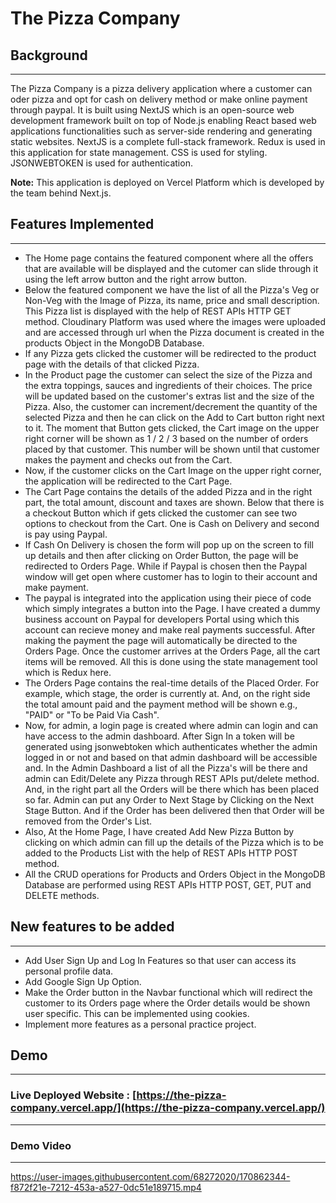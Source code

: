 # The Pizza Company


## Background
***

  The Pizza Company is a pizza delivery application where a customer can oder pizza and opt for cash on delivery method or make online payment through paypal.
  It is built using NextJS which is an open-source web development framework built on top of Node.js enabling React based web applications functionalities such 
  as server-side rendering and generating static websites. NextJS is a complete full-stack framework. Redux is used in this application for state management. 
  CSS is used for styling. JSONWEBTOKEN is used for authentication.
  

**Note:** This application is deployed on Vercel Platform which is developed by the team behind Next.js.

## Features Implemented
***

* The Home page contains the featured component where all the offers that are available will be displayed and the cutomer can slide 
  through it using the left arrow button and the right arrow button.
* Below the featured component we have the list of all the Pizza's Veg or Non-Veg with the Image of Pizza, its name, price and small description. This Pizza
  list is displayed with the help of REST APIs HTTP GET method. Cloudinary Platform was used where the images were uploaded and are accessed through url when 
  the Pizza document is created in the products Object in the MongoDB Database.
* If any Pizza gets clicked the customer will be redirected to the product page with the details of that clicked Pizza.
* In the Product page the customer can select the size of the Pizza and the extra toppings, sauces and ingredients of their choices. The price will
  be updated based on the customer's extras list and the size of the Pizza. Also, the customer can increment/decrement the quantity of the selected Pizza
  and then he can click on the Add to Cart button right next to it. The moment that Button gets clicked, the Cart image on the upper right corner will be shown as 
  1 / 2 / 3 based on the number of orders placed by that customer. This number will be shown until that customer makes the payment and checks out from the Cart. 
* Now, if the customer clicks on the Cart Image on the upper right corner, the application will be redirected to the Cart Page.
* The Cart Page contains the details of the added Pizza and in the right part, the total amount, discount and taxes are shown. Below that there is a checkout Button
  which if gets clicked the customer can see two options to checkout from the Cart. One is Cash on Delivery and second is pay using Paypal.
* If Cash On Delivery is chosen the form will pop up on the screen to fill up details and then after clicking on Order Button, the page will be redirected to 
  Orders Page. While if Paypal is chosen then the Paypal window will get open where customer has to login to their account and make payment.
* The paypal is integrated into the application using their piece of code which simply integrates a button into the Page. I have created a dummy business account
  on Paypal for developers Portal using which this account can recieve money and make real payments successful. After making the payment the page will automatically
  be directed to the Orders Page. Once the customer arrives at the Orders Page, all the cart items will be removed. All this is done using the state management tool
  which is Redux here.
* The Orders Page contains the real-time details of the Placed Order. For example, which stage, the order is currently at. And, on the right side the total amount paid
  and the payment method will be shown e.g., "PAID" or "To be Paid Via Cash".
* Now, for admin, a login page is created where admin can login and can have access to the admin dashboard. After Sign In a token will be generated using jsonwebtoken   which authenticates whether the admin logged in or not and based on that admin dashboard will be accessible and. In the Admin Dashboard a list of all the Pizza's       will be there and admin can Edit/Delete any Pizza through REST APIs put/delete method. And, in the right part all the Orders will be there
  which has been placed so far. Admin can put any Order to Next Stage by Clicking on the Next Stage Button. And if the Order has been delivered then that Order will
  be removed from the Order's List.
* Also, At the Home Page, I have created Add New Pizza Button by clicking on which admin can fill up the details of the Pizza which is to be added to 
  the Products List with the help of REST APIs HTTP POST method.
* All the CRUD operations for Products and Orders Object in the MongoDB Database are performed using REST APIs HTTP POST, GET, PUT and DELETE methods.


## New features to be added
***

* Add User Sign Up and Log In Features so that user can access its personal profile data.
* Add Google Sign Up Option.
* Make the Order button in the Navbar functional which will redirect the customer to its Orders page where the Order details would be shown user specific.
  This can be implemented using cookies.
* Implement more features as a personal practice project.


## Demo
***

### Live Deployed Website : [https://the-pizza-company.vercel.app/](https://the-pizza-company.vercel.app/)
---

### Demo Video
---


https://user-images.githubusercontent.com/68272020/170862344-f872f21e-7212-453a-a527-0dc51e189715.mp4



